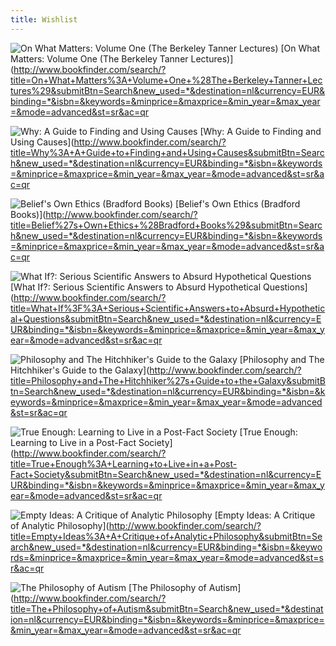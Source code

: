 ```yaml
---
title: Wishlist
---
```

![On What Matters: Volume One (The Berkeley Tanner Lectures)](http://ecx.images-amazon.com/images/I/41gF8oSt3-L._SL500_PIsitb-sticker-arrow-big,TopRight,35,-73_OU01_SL135_.jpg "On What Matters: Volume One (The Berkeley Tanner Lectures)") [On What Matters: Volume One (The Berkeley Tanner Lectures)](http://www.bookfinder.com/search/?title=On+What+Matters%3A+Volume+One+%28The+Berkeley+Tanner+Lectures%29&submitBtn=Search&new_used=*&destination=nl&currency=EUR&binding=*&isbn=&keywords=&minprice=&maxprice=&min_year=&max_year=&mode=advanced&st=sr&ac=qr

![Why: A Guide to Finding and Using Causes](http://ecx.images-amazon.com/images/I/51TQle0L4fL._SL500_PIsitb-sticker-arrow-big,TopRight,35,-73_OU01_SL135_.jpg "Why: A Guide to Finding and Using Causes") [Why: A Guide to Finding and Using Causes](http://www.bookfinder.com/search/?title=Why%3A+A+Guide+to+Finding+and+Using+Causes&submitBtn=Search&new_used=*&destination=nl&currency=EUR&binding=*&isbn=&keywords=&minprice=&maxprice=&min_year=&max_year=&mode=advanced&st=sr&ac=qr

![Belief's Own Ethics (Bradford Books)](http://ecx.images-amazon.com/images/I/31NVJE7S2VL._SL500_PIsitb-sticker-arrow-big,TopRight,35,-73_OU01_SL135_.jpg "Belief's Own Ethics (Bradford Books)") [Belief's Own Ethics (Bradford Books)](http://www.bookfinder.com/search/?title=Belief%27s+Own+Ethics+%28Bradford+Books%29&submitBtn=Search&new_used=*&destination=nl&currency=EUR&binding=*&isbn=&keywords=&minprice=&maxprice=&min_year=&max_year=&mode=advanced&st=sr&ac=qr

![What If?: Serious Scientific Answers to Absurd Hypothetical Questions](http://ecx.images-amazon.com/images/I/51PdzumjQFL._SL500_PIsitb-sticker-arrow-big,TopRight,35,-73_OU01_SL135_.jpg "What If?: Serious Scientific Answers to Absurd Hypothetical Questions") [What If?: Serious Scientific Answers to Absurd Hypothetical Questions](http://www.bookfinder.com/search/?title=What+If%3F%3A+Serious+Scientific+Answers+to+Absurd+Hypothetical+Questions&submitBtn=Search&new_used=*&destination=nl&currency=EUR&binding=*&isbn=&keywords=&minprice=&maxprice=&min_year=&max_year=&mode=advanced&st=sr&ac=qr

![Philosophy and The Hitchhiker's Guide to the Galaxy](http://ecx.images-amazon.com/images/I/51lSiVT094L._SL500_PIsitb-sticker-arrow-big,TopRight,35,-73_OU01_SL135_.jpg "Philosophy and The Hitchhiker's Guide to the Galaxy") [Philosophy and The Hitchhiker's Guide to the Galaxy](http://www.bookfinder.com/search/?title=Philosophy+and+The+Hitchhiker%27s+Guide+to+the+Galaxy&submitBtn=Search&new_used=*&destination=nl&currency=EUR&binding=*&isbn=&keywords=&minprice=&maxprice=&min_year=&max_year=&mode=advanced&st=sr&ac=qr

![True Enough: Learning to Live in a Post-Fact Society](http://ecx.images-amazon.com/images/I/41C9FMZy5SL._SL500_PIsitb-sticker-arrow-big,TopRight,35,-73_OU01_SL135_.jpg "True Enough: Learning to Live in a Post-Fact Society") [True Enough: Learning to Live in a Post-Fact Society](http://www.bookfinder.com/search/?title=True+Enough%3A+Learning+to+Live+in+a+Post-Fact+Society&submitBtn=Search&new_used=*&destination=nl&currency=EUR&binding=*&isbn=&keywords=&minprice=&maxprice=&min_year=&max_year=&mode=advanced&st=sr&ac=qr

![Empty Ideas: A Critique of Analytic Philosophy](http://ecx.images-amazon.com/images/I/41Has1Vo4HL._SL500_PIsitb-sticker-arrow-big,TopRight,35,-73_OU01_SL135_.jpg "Empty Ideas: A Critique of Analytic Philosophy") [Empty Ideas: A Critique of Analytic Philosophy](http://www.bookfinder.com/search/?title=Empty+Ideas%3A+A+Critique+of+Analytic+Philosophy&submitBtn=Search&new_used=*&destination=nl&currency=EUR&binding=*&isbn=&keywords=&minprice=&maxprice=&min_year=&max_year=&mode=advanced&st=sr&ac=qr

![The Philosophy of Autism](http://ecx.images-amazon.com/images/I/51Mas5gL28L._SL500_PIsitb-sticker-arrow-big,TopRight,35,-73_OU01_SL135_.jpg "The Philosophy of Autism") [The Philosophy of Autism](http://www.bookfinder.com/search/?title=The+Philosophy+of+Autism&submitBtn=Search&new_used=*&destination=nl&currency=EUR&binding=*&isbn=&keywords=&minprice=&maxprice=&min_year=&max_year=&mode=advanced&st=sr&ac=qr

